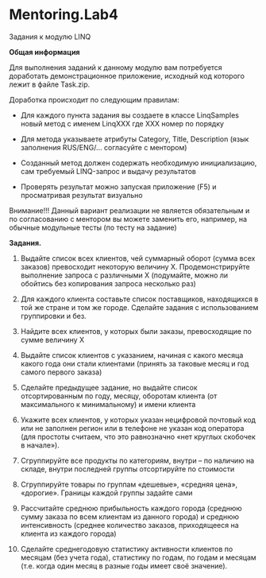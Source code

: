 # Mentoring.Lab4

Задания к модулю LINQ

**Общая информация**

Для выполнения заданий к данному модулю вам потребуется доработать демонстрационное приложение, исходный код которого лежит в файле Task.zip.

Доработка происходит по следующим правилам:

* Для каждого пункта задания вы создаете в классе LinqSamples новый метод с именем LinqXXX где XXX номер по порядку

* Для метода указываете атрибуты Category, Title, Description (язык заполнения RUS/ENG/… согласуйте с ментором)

* Созданный метод должен содержать необходимую инициализацию, сам требуемый LINQ-запрос и выдачу результатов

* Проверять результат можно запуская приложение (F5) и просматривая результат визуально

Внимание!!! Данный вариант реализации не является обязательным и по согласованию с ментором вы можете заменить его, например, на обычные модульные тесты (по тесту на задание)

**Задания.**

1. Выдайте список всех клиентов, чей суммарный оборот (сумма всех заказов) превосходит некоторую величину X. Продемонстрируйте выполнение запроса с различными X (подумайте, можно ли обойтись без копирования запроса несколько раз)

2. Для каждого клиента составьте список поставщиков, находящихся в той же стране и том же городе. Сделайте задания с использованием группировки и без.

3. Найдите всех клиентов, у которых были заказы, превосходящие по сумме величину X

4. Выдайте список клиентов с указанием, начиная с какого месяца какого года они стали клиентами (принять за таковые месяц и год самого первого заказа)

5. Сделайте предыдущее задание, но выдайте список отсортированным по году, месяцу, оборотам клиента (от максимального к минимальному) и имени клиента

6. Укажите всех клиентов, у которых указан нецифровой почтовый код или не заполнен регион или в телефоне не указан код оператора (для простоты считаем, что это равнозначно «нет круглых скобочек в начале»).

7. Сгруппируйте все продукты по категориям, внутри – по наличию на складе, внутри последней группы отсортируйте по стоимости

8. Сгруппируйте товары по группам «дешевые», «средняя цена», «дорогие». Границы каждой группы задайте сами

9. Рассчитайте среднюю прибыльность каждого города (среднюю сумму заказа по всем клиентам из данного города) и среднюю интенсивность (среднее количество заказов, приходящееся на клиента из каждого города)

10. Сделайте среднегодовую статистику активности клиентов по месяцам (без учета года), статистику по годам, по годам и месяцам (т.е. когда один месяц в разные годы имеет своё значение).
